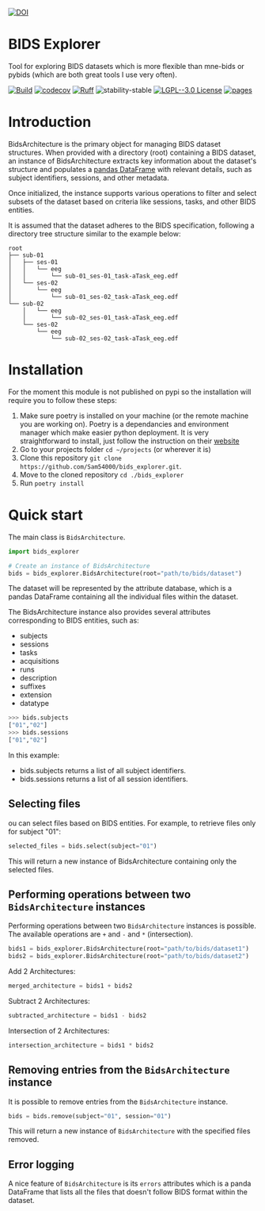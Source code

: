 [![DOI](https://zenodo.org/badge/657341621.svg)](https://zenodo.org/doi/10.5281/zenodo.10383685)

# BIDS Explorer
Tool for exploring BIDS datasets which is more flexible than mne-bids or pybids
(which are both great tools I use very often).

[![Build](https://github.com/Sam54000/bids_explorer/actions/workflows/test.yaml/badge.svg?branch=main)](https://github.com/Sam54000/bids_explorer/actions/workflows/test.yaml?query=branch%3Amain)
[![codecov](https://codecov.io/gh/Sam54000/bids_explorer/branch/main/graph/badge.svg?token=22HWWFWPW5)](https://codecov.io/gh/Sam54000/bids_explorer)
[![Ruff](https://img.shields.io/endpoint?url=https://raw.githubusercontent.com/astral-sh/ruff/main/assets/badge/v2.json)](https://github.com/astral-sh/ruff)
![stability-stable](https://img.shields.io/badge/stability-stable-green.svg)
[![LGPL--3.0 License](https://img.shields.io/badge/license-LGPL--3.0-blue.svg)](https://github.com/Sam54000/bids_explorer/blob/main/LICENSE)
[![pages](https://img.shields.io/badge/api-docs-blue)](https://Sam54000.github.io/bids_explorer)

# Introduction

BidsArchitecture is the primary object for managing BIDS dataset structures.
When provided with a directory (root) containing a BIDS dataset, an instance
of BidsArchitecture extracts key information about the dataset's structure and
populates a [pandas DataFrame](https://pandas.pydata.org/docs/reference/api/pandas.DataFrame.html)
with relevant details, such as subject identifiers, sessions,
and other metadata.

Once initialized, the instance supports various operations to filter and
select subsets of the dataset based on criteria like sessions, tasks, and
other BIDS entities.

It is assumed that the dataset adheres to the BIDS specification, following a
directory tree structure similar to the example below:
```
root
├── sub-01
│   ├── ses-01
│   │   └── eeg
│   │       └── sub-01_ses-01_task-aTask_eeg.edf
│   └── ses-02
│       └── eeg
│           └── sub-01_ses-02_task-aTask_eeg.edf
└── sub-02
    │   └── eeg
    │       └── sub-02_ses-01_task-aTask_eeg.edf
    └── ses-02
        └── eeg
            └── sub-02_ses-02_task-aTask_eeg.edf
```

# Installation

For the moment this module is not published on pypi so the installation will
require you to follow these steps:

1. Make sure poetry is installed on your machine (or the remote machine you
are working on). Poetry is a dependancies and environment manager which
make easier python deployment. It is very straightforward to install, just
follow the instruction on their
[website](https://python-poetry.org/docs/#installation)
2. Go to your projects folder `cd ~/projects` (or wherever it is)
3. Clone this repository `git clone https://github.com/Sam54000/bids_explorer.git`.
4. Move to the cloned repository `cd ./bids_explorer`
5. Run `poetry install`

# Quick start

The main class is `BidsArchitecture`.
```Python
import bids_explorer

# Create an instance of BidsArchitecture
bids = bids_explorer.BidsArchitecture(root="path/to/bids/dataset")
```

The dataset will be represented by the attribute database, which is a
pandas DataFrame containing all the individual files within the dataset.

The BidsArchitecture instance also provides several attributes
corresponding to BIDS entities, such as:

- subjects
- sessions
- tasks
- acquisitions
- runs
- description
- suffixes
- extension
- datatype

```Python
>>> bids.subjects
["01","02"]
>>> bids.sessions
["01","02"]
```

In this example:
- bids.subjects returns a list of all subject identifiers.
- bids.sessions returns a list of all session identifiers.

## Selecting files
ou can select files based on BIDS entities. For example, to retrieve files
only for subject "01":
```Python
selected_files = bids.select(subject="01")
```
This will return a new instance of BidsArchitecture containing only
the selected files.

## Performing operations between two `BidsArchitecture` instances
Performing operations between two `BidsArchitecture` instances is possible.
The available operations are `+` and `-` and `*` (intersection).

```Python
bids1 = bids_explorer.BidsArchitecture(root="path/to/bids/dataset1")
bids2 = bids_explorer.BidsArchitecture(root="path/to/bids/dataset2")
```
Add 2 Architectures:
```Python
merged_architecture = bids1 + bids2
```
Subtract 2 Architectures:
```Python
subtracted_architecture = bids1 - bids2
```
Intersection of 2 Architectures:
```Python
intersection_architecture = bids1 * bids2
```

## Removing entries from the `BidsArchitecture` instance
It is possible to remove entries from the `BidsArchitecture` instance.
```Python
bids = bids.remove(subject="01", session="01")
```
This will return a new instance of `BidsArchitecture` with the specified files removed.

## Error logging
A nice feature of `BidsArchitecture` is its `errors` attributes which is a
panda DataFrame that lists all the files that doesn't follow BIDS format within
the dataset.
